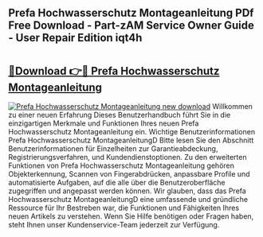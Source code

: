 ## Prefa Hochwasserschutz Montageanleitung PDf Free Download - Part-zAM Service Owner Guide - User Repair Edition iqt4h

# <h2><a href="http://df6e7d.blite.top/?on=Prefa+Hochwasserschutz+Montageanleitung">🔗Download 👉🔴 Prefa Hochwasserschutz Montageanleitung</a></h2>

[![Prefa Hochwasserschutz Montageanleitung new download](https://i.imgur.com/lujVjoI.png)](http://df6e7d.blite.top/?on=Prefa+Hochwasserschutz+Montageanleitung)
Willkommen zu einer neuen Erfahrung Dieses Benutzerhandbuch führt Sie in die einzigartigen Merkmale und Funktionen Ihres neuen Prefa Hochwasserschutz Montageanleitung ein. Wichtige Benutzerinformationen Prefa Hochwasserschutz MontageanleitungD Bitte lesen Sie den Abschnitt Benutzerinformationen für Einzelheiten zur Garantieabdeckung, Registrierungsverfahren, und Kundendienstoptionen. Zu den erweiterten Funktionen von Prefa Hochwasserschutz Montageanleitung gehören Objekterkennung, Scannen von Fingerabdrücken, anpassbare Profile und automatisierte Aufgaben, auf die alle über die Benutzeroberfläche zugegriffen und angepasst werden können. Wir glauben, dass das Prefa Hochwasserschutz MontageanleitungD eine umfassende und gründliche Ressource für Ihr Bestreben war, die Funktionen und Fähigkeiten Ihres neuen Artikels zu verstehen. Wenn Sie Hilfe benötigen oder Fragen haben, steht Ihnen unser Kundenservice-Team jederzeit zur Verfügung.
